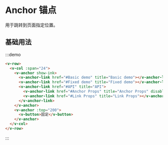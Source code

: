 # Anchor 锚点

用于跳转到页面指定位置。

## 基础用法

:::demo 

```html
<v-row>
  <v-col :span="24">
    <v-anchor show-ink>
      <v-anchor-link href="#Basic demo" title="Basic demo"></v-anchor-link>
      <v-anchor-link href="#Fixed demo" title="Fixed demo"></v-anchor-link>
      <v-anchor-link href="#API" title="API">
        <v-anchor-link href="#Anchor Props" title="Anchor Props" disabled></v-anchor-link>
        <v-anchor-link href="#Link Props" title="Link Props"></v-anchor-link>
      </v-anchor-link>
    </v-anchor>
    <v-anchor :top="200">
      <v-button>固定</v-button>
    </v-anchor>
  </v-col>
</v-row>
```
:::

<script>
  import Row from '@/components/row';
  import Col from '@/components/col';
  import Button from '@/components/button';
  import Anchor from '@/components/anchor';
  import AnchorLink from '@/components/anchor-link';

  export default {
    components: {
      VRow: Row,
      VCol: Col,
      VButton: Button,
      VAnchor: Anchor,
      VAnchorLink: AnchorLink,
    },
    data() {
      return {
        active: '#API',
      };
    },
    methods: {
    },
  };
</script>
<style lang="scss" scoped>
  .article {
    height: 2000px; 
  }
</style>
